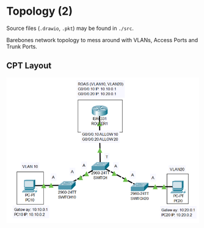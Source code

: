 # Topology (2)

Source files (`.drawio`, `.pkt`) may be found in `./src`.

Barebones network topology to mess around with VLANs, Access Ports and Trunk Ports.

## CPT Layout

![image](assets/t2-cpt.png)